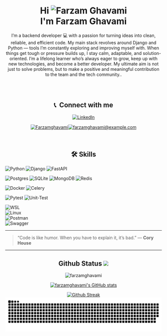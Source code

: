 <h1 align="center">Hi <img width="30px" src="https://raw.githubusercontent.com/iampavangandhi/iampavangandhi/master/gifs/Hi.gif"  alt="Farzam Ghavami"> <br> I'm Farzam Ghavami</h1>



<p align="center">I’m a backend developer 💻 with a passion for turning ideas into clean, reliable, and efficient code. My main stack revolves around Django and Python — tools I’m constantly exploring and improving myself with. When things get tough or pressure builds up, I stay calm, adaptable, and solution-oriented. I’m a lifelong learner who’s always eager to grow, keep up with new technologies, and become a better developer. My ultimate aim is not just to solve problems, but to make a positive and meaningful contribution to the team and the tech community..</p>


<br><br>
<h2 align="center">📞 &nbsp;Connect with me</h2>

<div align="center">
<p align="center"><a href="https://www.linkedin.com/in/farzamghavami"><img src="https://img.shields.io/badge/LinkedIn--_.svg?style=social&logo=linkedin" alt="LinkedIn"></a></p>
<a href="https://t.me/Farzamghavami" target="blank"><img align="center" src="https://upload.wikimedia.org/wikipedia/commons/8/82/Telegram_logo.svg" alt="Farzamghavami" height="30" width="40" /><a href="mailto:farzamghavami@example.com" target="blank"><img align="center" src="https://www.svgrepo.com/show/349378/gmail.svg" alt="farzamghavami@example.com" height="30" width="40" /></a>
</div>  
<br><br>

<h2 align="center">🛠 Skills</h2>

![Python](https://img.shields.io/badge/python-3670A0?style=for-the-badge&logo=python&logoColor=ffdd54)
![Django](https://img.shields.io/badge/Django-092E20?style=for-the-badge&logo=django&logoColor=white)
![FastAPI](https://img.shields.io/badge/FastAPI-009688?style=for-the-badge&logo=FastAPI&logoColor=white)

![Postgres](https://img.shields.io/badge/Postgres-4169E1?style=for-the-badge&logo=Postgres&logoColor=white)
![SQLite](https://img.shields.io/badge/SQLite-003B57?style=for-the-badge&logo=SQLite&logoColor=white)
![MongoDB](https://img.shields.io/badge/MongoDB-47A248?style=for-the-badge&logo=MongoDB&logoColor=white)
![Redis](https://img.shields.io/badge/Redis-d93327?style=for-the-badge&logo=Redis&logoColor=white)

![Docker](https://img.shields.io/badge/Docker-2496ED?style=for-the-badge&logo=docker&logoColor=white)
![Celery](https://img.shields.io/badge/Celery-378A65?style=for-the-badge&logo=Celery)

![Pytest](https://img.shields.io/badge/Pytest-3776AB?style=for-the-badge&logo=python&logoColor=white)
![Unit-Test](https://img.shields.io/badge/Unit_Test-000000?style=for-the-badge) 


![WSL](https://img.shields.io/badge/WSL-0E0E0E?style=flat-square)   
![Linux](https://img.shields.io/badge/Linux-FCC624?style=flat-square&logo=Linux&logoColor=black)   
![Postman](https://img.shields.io/badge/Postman-FF6C37?style=flat-square&logo=Postman&logoColor=white)   
![Swagger](https://img.shields.io/badge/Swagger-85EA2D?style=flat-square&logo=Swagger&logoColor=black)    

---

> “Code is like humor. When you have to explain it, it’s bad.” — **Cory House**

---

<h2 align="center">Github Status <img src="https://media.giphy.com/media/iY8CRBdQXODJSCERIr/giphy.gif" width="30px"></h2>

<p align="center"><img src="https://komarev.com/ghpvc/?username=farzamghavami&label=Profile%20views&color=0e75b6&style=flat" alt="farzamghavami" /> </p>

<div align="center">
        <p align="center"><a href="https://github.com/farzamghavami"><img src="https://github-readme-stats.vercel.app/api?username=farzamghavami&show_icons=false&theme=synthwave" alt="farzamghavami's GitHub stats" /></a> </p>
 <a href="http://www.github.com/farzamghavami">
<img src="https://github-readme-streak-stats.herokuapp.com/?user=farzamghavami&theme=default" alt="Github Streak"/></a>
</div>

<picture>
  <source media="(prefers-color-scheme: dark)" srcset="https://raw.githubusercontent.com/platane/platane/output/github-contribution-grid-snake-dark.svg">
  <source media="(prefers-color-scheme: light)" srcset="https://raw.githubusercontent.com/platane/platane/output/github-contribution-grid-snake.svg">
  <img alt="github contribution grid snake animation" src="https://raw.githubusercontent.com/platane/platane/output/github-contribution-grid-snake.svg">
</picture>

